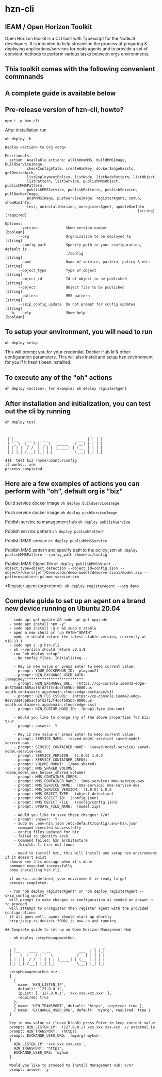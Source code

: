 # hzn-cli 

## IEAM / Open Horizon Toolkit
Open Horizon toolkit is a CLI built with Typescript for the NodeJS developers.  It is intended to help streamline the process of preparing & deploying applications/services for node agents and to provide a set of convient methods to perform various tasks between orgs environments. 

## This toolkit comes with the following convenient commnands

## A complete guide is available below

## Pre-release version of hzn-cli, howto?

```npm i -g hzn-cli```

After installlation run

```oh deploy -h```
```
Deploy <action> to Org <org>

Positionals:
  action  Available actions: allInOneMMS, buildMMSImage, buildServiceImage,
          checkConfigState, createHznKey, dockerImageExists, getDeviceArch,
          listDeploymentPolicy, listNode, listNodePattern, listObject,
          listPattern, listService, publishMMSObject, publishMMSPattern,
          publishMMSService, publishPatterrn, publishService, pullDockerImage,
          pushMMSImage, pushServiceImage, registerAgent, setup, showHznInfo,
          test, uninstallHorizon, unregisterAgent, updateHznInfo
                                                             [string] [required]

Options:
      --version             Show version number                        [boolean]
      --org                 Organization to be deployed to              [string]
      --config_path         Specify path to your configuration, default is
                            ./config                                    [string]
      --name                Name of service, pattern, policy & etc.     [string]
      --object_type         Type of object                              [string]
      --object_id           Id of object to be published                [string]
      --object              Object file to be published                 [string]
      --pattern             MMS pattern                                 [string]
      --skip_config_update  Do not prompt for config updates            [string]
  -h, --help                Show help                                  [boolean]
```
## To setup your environment, you will need to run
```oh deploy setup```

This will prompt you for your credential, Docker Hub Id & other configuration parameters.
This will also install and setup hzn envirnoment for you if it hasn't been installled.

## To execute any of the "oh" actions
```oh deploy <action>, for example: oh deploy registerAgent```

## After installation and initialization, you can test out the cli by running

```oh deploy test```
```

  _                                    _   _ 
 | |__    ____  _ __             ___  | | (_)
 | '_ \  |_  / | '_ \   _____   / __| | | | |
 | | | |  / /  | | | | |_____| | (__  | | | |
 |_| |_| /___| |_| |_|          \___| |_| |_|
                                             
$$$  test biz /home/ubuntu/config 
it works...arm
process completed.
```

## Here are a few examples of actions you can perform with "oh", default org is "biz"

Build service docker image
```oh deploy buildServiceImage```

Push service docker image
```oh deploy pushServiceImage```

Publish service to management hub
```oh deploy publishService```

Publish service pattern
```oh deploy publishPattern```

Publish MMS service
```oh deploy publishMMSService```

Publish MMS pattern and specify path to the policy.json
```oh deploy publishMMSPattern --config_path /home/pi/config```

Publish MMS Object file
```oh deploy publishMMSObject --object_type=object_detection --object_id=config.json --object=/Users/jeff/Downloads/demo-model/demo/version1/model.zip --pattern=pattern-pi-mms-service-arm```

*Register agent (org=demo)- 
```oh deploy registerAgent --org demo```

## Complete guide to set up an agent on a brand new device running on Ubuntu 20.04
```
  - sudo apt-get update && sudo apt-get upgrade
  - sudo apt install npm -y"
  - sudo npm install -g n && sudo n stable
  - open a new shell or run PATH="$PATH"
  - node -v should return the latest stable version, currently at v16.13.1
  - sudo npm i -g hzn-cli
  - oh --version should return v0.1.8
  - run "oh deploy setup"
    - No config files. Initialising...

    - Key in new value or press Enter to keep current value: 
    - prompt: YOUR_DOCKERHUB_ID:  playbox21
    - prompt: HZN_EXCHANGE_USER_AUTH:  iamapikey:**************************
    - prompt: HZN_EXCHANGE_URL:  (https://cp-console.ieam42-edge-8e873dd4c685acf6fd2f13f4cdfb05bb-0000.us-south.containers.appdomain.cloud/edge-exchange/v1) 
    - prompt: HZN_FSS_CSSURL:  (https://cp-console.ieam42-edge-8e873dd4c685acf6fd2f13f4cdfb05bb-0000.us-south.containers.appdomain.cloud/edge-css) 
    - prompt: HZN_CUSTOM_NODE_ID:  (knap1.fyre.ibm.com) 

    - Would you like to change any of the above properties for biz: Y/n?
    - prompt: answer:  Y

    - Key in new value or press Enter to keep current value: 
    - prompt: SERVICE_NAME:  (saved-model-service) saved-model-service-aws
    - prompt: SERVICE_CONTAINER_NAME:  (saved-model-service) saved-model-service-aws
    - prompt: SERVICE_VERSION:  (1.0.0) 1.0.9
    - prompt: SERVICE_CONTAINER_CREDS:  
    - prompt: VOLUME_MOUNT:  (/mms-shared) 
    - prompt: MMS_SHARED_VOLUME:  (demo_model_mms_helper_shared_volume) 
    - prompt: MMS_CONTAINER_CREDS:  
    - prompt: MMS_CONTAINER_NAME:  (mms-service) mms-service-aws
    - prompt: MMS_SERVICE_NAME:  (mms-service) mms-service-aws
    - prompt: MMS_SERVICE_VERSION:  (1.0.0) 1.0.9
    - prompt: MMS_OBJECT_TYPE:  (object_detection) 
    - prompt: MMS_OBJECT_ID:  (config.json) 
    - prompt: MMS_OBJECT_FILE:  (config/config.json) 
    - prompt: UPDATE_FILE_NAME:  (model.zip)

    - Would you like to save these changes: Y/n?
    - prompt: answer:  Y
    - sudo mv .env-hzn.json /etc/default/config/.env-hzn.json
    - command executed successfully
    - config files updated for biz
    - failed to identify arch
    - Command failed: hzn architecture
    - /bin/sh: 1: hzn: not found

    - need to install hzn, this will install and setup hzn environment if it doesn't exist
  should see this message when it's done
  command executed successfully
  done installing hzn cli.

  it works...undefined, your environment is ready to go!
  process completed.

  - run "oh deploy registerAgent" or "oh deploy registerAgent --skip_config_update"
  will prompt to make changes to configuration as needed or answer n to proceed 
  will attempt to unregister then register agent with the provided configurations
  if all goes well, agent should start up shortly
  http://<ip-to-device>:3000/ is now up and running

## Complete guide to set up an Open Horizon Management Hub

  - oh deploy setupManagementHub

    _                                    _   _ 
  | |__    ____  _ __             ___  | | (_)
  | '_ \  |_  / | '_ \   _____   / __| | | | |
  | | | |  / /  | | | | |_____| | (__  | | | |
  |_| |_| /___| |_| |_|          \___| |_| |_|

  setupManagementHub biz
  [
    {
      name: 'HZN_LISTEN_IP',
      default: '127.0.0.1',
      ipList: [ '127.0.0.1', 'xxx.xxx.xxx.xxx' ],
      required: true
    },
    { name: 'HZN_TRANSPORT', default: 'https', required: true },
    { name: 'EXCHANGE_USER_ORG', default: 'myorg', required: true }
  ]

  Key in new value or (leave blank) press Enter to keep current value: 
  prompt: HZN_LISTEN_IP:  (127.0.0.1) xxx.xxx.xxx.xxx  // external ip 
  prompt: HZN_TRANSPORT:  (https) 
  prompt: EXCHANGE_USER_ORG:  (myorg) myhub
  {
    HZN_LISTEN_IP: 'xxx.xxx.xxx.xxx',
    HZN_TRANSPORT: 'https',
    EXCHANGE_USER_ORG: 'myhub'
  }

  Would you like to proceed to install Management Hub: Y/n?
  prompt: answer:  y
```  
